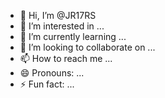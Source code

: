 - 👋 Hi, I’m @JR17RS
- 👀 I’m interested in ...
- 🌱 I’m currently learning ...
- 💞️ I’m looking to collaborate on ...
- 📫 How to reach me ...
- 😄 Pronouns: ...
- ⚡ Fun fact: ...

<!---
JR17RS/JR17RS is a ✨ special ✨ repository because its `README.md` (this file) appears on your GitHub profile.
You can click the Preview link to take a look at your changes.
--->
